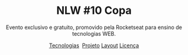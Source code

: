 <h1 align="center"> NLW #10 Copa </h1>

<p align="center">
Evento exclusivo e gratuito, promovido pela Rocketseat para ensino de tecnologias WEB.
</p>

<p align="center">
    <a href="#-tecnologias">Tecnologias</a>&nbsp
    <a href="#-projeto">Projeto</a>
    <a href="#-layout">Layout</a>
    <a href="#memo-licença">Licença</a>
</p>